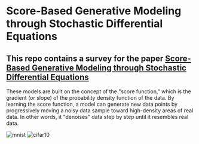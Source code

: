 # Score-Based Generative Modeling through Stochastic Differential Equations

This repo contains a survey for the paper [Score-Based Generative Modeling through Stochastic Differential Equations](https://openreview.net/forum?id=PxTIG12RRHS)
-----

These models are built on the concept of the "score function," which is the gradient (or slope) of the probability density function of the data. By learning the score function, a model can generate new data points by progressively moving a noisy data sample toward high-density areas of real data. In other words, it "denoises" data step by step until it resembles real data.

![mnist](https://github.com/user-attachments/assets/f5a6ea06-fdae-40fe-9b02-a83d04d7157d)
![cifar10](https://github.com/user-attachments/assets/fde749f6-294a-401c-9264-001049d3abe4)





